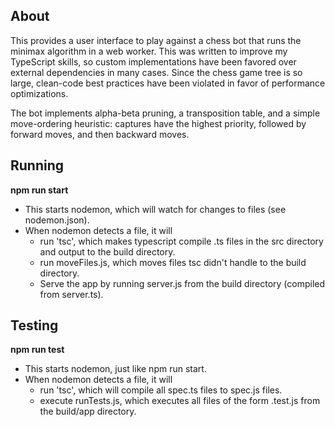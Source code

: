 ## About
This provides a user interface to play against a chess bot that runs the minimax algorithm in a web worker.  This was written to improve my TypeScript skills, so custom implementations have been favored over external dependencies in many cases.  Since the chess game tree is so large, clean-code best practices have been violated in favor of performance optimizations.

The bot implements alpha-beta pruning, a transposition table, and a simple move-ordering heuristic: captures have the highest priority, followed by forward moves, and then backward moves.
## Running
**npm run start**
- This starts nodemon, which will watch for changes to files (see nodemon.json).
- When nodemon detects a file, it will 
    - run 'tsc', which makes typescript compile .ts files in the src directory and output to the build directory.
    - run moveFiles.js, which moves files tsc didn't handle to the build directory.
    - Serve the app by running server.js from the build directory (compiled from server.ts).
## Testing
**npm run test**
- This starts nodemon, just like npm run start.
- When nodemon detects a file, it will 
    - run 'tsc', which will compile all spec.ts files to spec.js files.
    - execute runTests.js, which executes all files of the form .test.js from the build/app directory.
